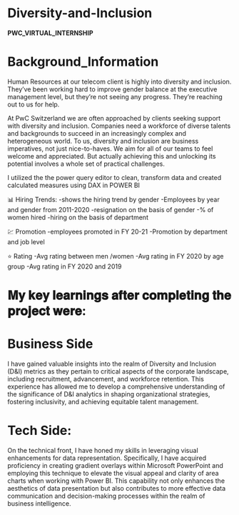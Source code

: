 # Diversity-and-Inclusion
**PWC_VIRTUAL_INTERNSHIP**

# Background_Information

Human Resources at our telecom client is highly into diversity and inclusion. They’ve been working hard to improve gender balance at the executive management level, but they’re not seeing any progress. They’re reaching out to us for help.

At PwC Switzerland we are often approached by clients seeking support with diversity and inclusion. Companies need a workforce of diverse talents and backgrounds to succeed in an increasingly complex and heterogeneous world. To us, diversity and inclusion are business imperatives, not just nice-to-haves. We aim for all of our teams to feel welcome and appreciated. But actually achieving this and unlocking its potential involves a whole set of practical challenges.

I utilized the the power query editor to clean, transform data and created calculated measures using DAX in POWER BI 

📊 Hiring Trends:
-shows the hiring trend by gender
-Employees by year and gender from 2011-2020
-resignation on the basis of gender
-% of women hired
-hiring on the basis of department

💹 Promotion
-employees promoted in FY 20-21
-Promotion by department and job level

⭐ Rating
-Avg rating between men /women
-Avg rating in FY 2020 by age group
-Avg rating in FY 2020 and 2019


# 𝐌𝐲 𝐤𝐞𝐲 𝐥𝐞𝐚𝐫𝐧𝐢𝐧𝐠𝐬 𝐚𝐟𝐭𝐞𝐫 𝐜𝐨𝐦𝐩𝐥𝐞𝐭𝐢𝐧𝐠 𝐭𝐡𝐞 𝐩𝐫𝐨𝐣𝐞𝐜𝐭 𝐰𝐞𝐫𝐞:

# Business Side

I have gained valuable insights into the realm of Diversity and Inclusion (D&I) metrics as they pertain to critical aspects of the corporate landscape, including recruitment, advancement, and workforce retention. This experience has allowed me to develop a comprehensive understanding of the significance of D&I analytics in shaping organizational strategies, fostering inclusivity, and achieving equitable talent management.

# Tech Side:

On the technical front, I have honed my skills in leveraging visual enhancements for data representation. Specifically, I have acquired proficiency in creating gradient overlays within Microsoft PowerPoint and employing this technique to elevate the visual appeal and clarity of area charts when working with Power BI. This capability not only enhances the aesthetics of data presentation but also contributes to more effective data communication and decision-making processes within the realm of business intelligence.





